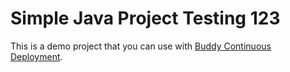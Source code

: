 # Simple Java Project Testing 123
This is a demo project that you can use with [Buddy Continuous Deployment](https://buddy.works).
